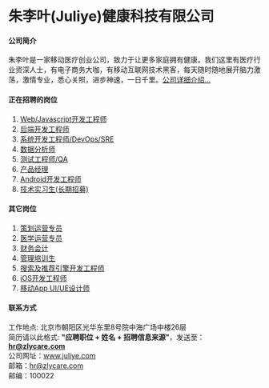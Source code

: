 朱李叶(Juliye)健康科技有限公司
======

#### 公司简介
朱李叶是一家移动医疗创业公司，致力于让更多家庭拥有健康。我们这里有医疗行业资深人士，有电子商务大咖，有移动互联网技术黑客，每天随时随地展开脑力激荡，激情专业，悉心关照，进步神速，一日千里。[公司详细介绍...](jd/detail.md)  
  
#### 正在招聘的岗位
1. [Web/Javascript开发工程师](jd/web.md)  
2. [后端开发工程师](jd/nodejs.md)  
3. [系统开发工程师/DevOps/SRE](jd/ops.md)
4. [数据分析师](jd/data.md)
5. [测试工程师/QA](jd/qa.md)
6. [产品经理](jd/prdm.md)
7. [Android开发工程师](jd/android.md)  
8. [技术实习生(长期招募)](jd/tec_intern.md)

#### 其它岗位
1. [策划运营专员](jd/plan_op.md)
2. [医学运营专员](jd/med_op.md)
3. [财务会计](jd/financial.md)
4. [管理培训生](jd/man_intern.md)
5. [搜索及推荐引擎开发工程师](jd/search.md)
6. [iOS开发工程师](jd/ios.md)  
7. [移动App UI/UE设计师](jd/ui.md)

#### 联系方式
工作地点: 北京市朝阳区光华东里8号院中海广场中楼26层    
简历请以此格式: **"应聘职位 + 姓名 + 招聘信息来源"**，发送至：**hr@zlycare.com**    
公司网址：www.juliye.com    
邮箱：hr@zlycare.com    
邮编：100022    
